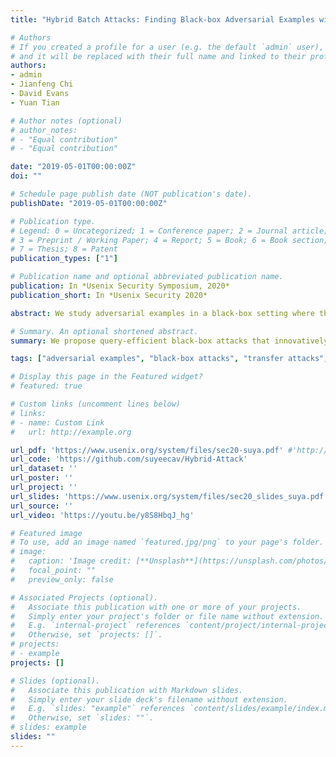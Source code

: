 ```yaml
---
title: "Hybrid Batch Attacks: Finding Black-box Adversarial Examples with Limited Queries"

# Authors
# If you created a profile for a user (e.g. the default `admin` user), write the username (folder name) here 
# and it will be replaced with their full name and linked to their profile.
authors:
- admin
- Jianfeng Chi
- David Evans
- Yuan Tian

# Author notes (optional)
# author_notes:
# - "Equal contribution"
# - "Equal contribution"

date: "2019-05-01T00:00:00Z"
doi: ""

# Schedule page publish date (NOT publication's date).
publishDate: "2019-05-01T00:00:00Z"

# Publication type.
# Legend: 0 = Uncategorized; 1 = Conference paper; 2 = Journal article;
# 3 = Preprint / Working Paper; 4 = Report; 5 = Book; 6 = Book section;
# 7 = Thesis; 8 = Patent
publication_types: ["1"]

# Publication name and optional abbreviated publication name.
publication: In *Usenix Security Symposium, 2020*
publication_short: In *Usenix Security 2020*

abstract: We study adversarial examples in a black-box setting where the adversary only has API access to the target model and each query is expensive. Prior work on black-box adversarial examples follows one of two main strategies\: (1) transfer attacks use white-box attacks on local models to find candidate adversarial examples that transfer to the target model, and (2) optimization-based attacks use queries to the target model and apply optimization techniques to search for adversarial examples. We propose hybrid attacks that combine both strategies, using candidate adversarial examples from local models as starting points for optimization-based attacks and using labels learned in optimization-based attacks to tune local models for finding transfer candidates. We empirically demonstrate on the MNIST, CIFAR10, and ImageNet datasets that our hybrid attack strategy reduces cost and improves success rates. We also introduce a seed prioritization strategy which enables attackers to focus their resources on the most promising seeds. Combining hybrid attacks with our seed prioritization strategy enables batch attacks that can reliably find adversarial examples with only a handful of queries.

# Summary. An optional shortened abstract.
summary: We propose query-efficient black-box attacks that innovatively combine existing methods and prioritize targeting more vulnerable seeds.

tags: ["adversarial examples", "black-box attacks", "transfer attacks", "query based attacks"]

# Display this page in the Featured widget?
# featured: true

# Custom links (uncomment lines below)
# links:
# - name: Custom Link
#   url: http://example.org

url_pdf: 'https://www.usenix.org/system/files/sec20-suya.pdf' #'http://arxiv.org/abs/1908.07000'
url_code: 'https://github.com/suyeecav/Hybrid-Attack'
url_dataset: ''
url_poster: ''
url_project: ''
url_slides: 'https://www.usenix.org/system/files/sec20_slides_suya.pdf'
url_source: ''
url_video: 'https://youtu.be/y8S8HbqJ_hg'

# Featured image
# To use, add an image named `featured.jpg/png` to your page's folder. 
# image:
#   caption: 'Image credit: [**Unsplash**](https://unsplash.com/photos/pLCdAaMFLTE)'
#   focal_point: ""
#   preview_only: false

# Associated Projects (optional).
#   Associate this publication with one or more of your projects.
#   Simply enter your project's folder or file name without extension.
#   E.g. `internal-project` references `content/project/internal-project/index.md`.
#   Otherwise, set `projects: []`.
# projects:
# - example
projects: []

# Slides (optional).
#   Associate this publication with Markdown slides.
#   Simply enter your slide deck's filename without extension.
#   E.g. `slides: "example"` references `content/slides/example/index.md`.
#   Otherwise, set `slides: ""`.
# slides: example
slides: ""
---
```


<!-- {{% callout note %}}
Click the *Cite* button above to demo the feature to enable visitors to import publication metadata into their reference management software.
{{% /callout %}}

{{% callout note %}}
Create your slides in Markdown - click the *Slides* button to check out the example.
{{% /callout %}}

Supplementary notes can be added here, including [code, math, and images](https://wowchemy.com/docs/writing-markdown-latex/). -->
